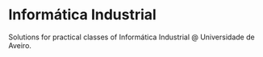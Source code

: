 # Informática Industrial 



Solutions for practical classes of Informática Industrial @ Universidade de Aveiro.



